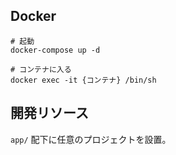 ## Docker

```
# 起動
docker-compose up -d

# コンテナに入る
docker exec -it {コンテナ} /bin/sh
```

## 開発リソース

`app/` 配下に任意のプロジェクトを設置。
